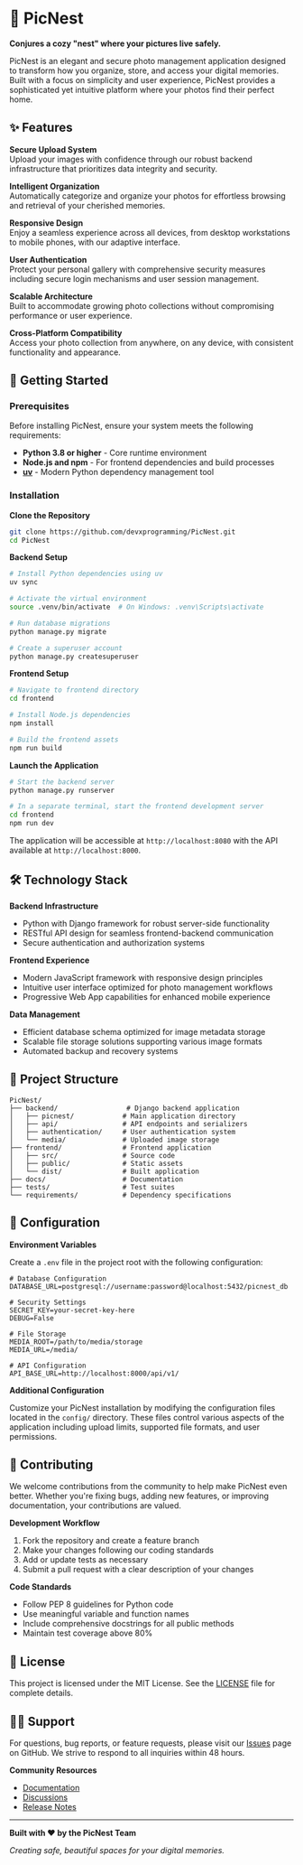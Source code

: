 # 🏡 PicNest

**Conjures a cozy "nest" where your pictures live safely.**

PicNest is an elegant and secure photo management application designed to transform how you organize, store, and access your digital memories. Built with a focus on simplicity and user experience, PicNest provides a sophisticated yet intuitive platform where your photos find their perfect home.

## ✨ Features

**Secure Upload System**  
Upload your images with confidence through our robust backend infrastructure that prioritizes data integrity and security.

**Intelligent Organization**  
Automatically categorize and organize your photos for effortless browsing and retrieval of your cherished memories.

**Responsive Design**  
Enjoy a seamless experience across all devices, from desktop workstations to mobile phones, with our adaptive interface.

**User Authentication**  
Protect your personal gallery with comprehensive security measures including secure login mechanisms and user session management.

**Scalable Architecture**  
Built to accommodate growing photo collections without compromising performance or user experience.

**Cross-Platform Compatibility**  
Access your photo collection from anywhere, on any device, with consistent functionality and appearance.

## 🚀 Getting Started

### Prerequisites

Before installing PicNest, ensure your system meets the following requirements:

- **Python 3.8 or higher** - Core runtime environment
- **Node.js and npm** - For frontend dependencies and build processes
- **[uv](https://github.com/astral-sh/uv)** - Modern Python dependency management tool

### Installation

**Clone the Repository**
```bash
git clone https://github.com/devxprogramming/PicNest.git
cd PicNest
```

**Backend Setup**
```bash
# Install Python dependencies using uv
uv sync

# Activate the virtual environment
source .venv/bin/activate  # On Windows: .venv\Scripts\activate

# Run database migrations
python manage.py migrate

# Create a superuser account
python manage.py createsuperuser
```

**Frontend Setup**
```bash
# Navigate to frontend directory
cd frontend

# Install Node.js dependencies
npm install

# Build the frontend assets
npm run build
```

**Launch the Application**
```bash
# Start the backend server
python manage.py runserver

# In a separate terminal, start the frontend development server
cd frontend
npm run dev
```

The application will be accessible at `http://localhost:8080` with the API available at `http://localhost:8000`.

## 🛠️ Technology Stack

**Backend Infrastructure**
- Python with Django framework for robust server-side functionality
- RESTful API design for seamless frontend-backend communication
- Secure authentication and authorization systems

**Frontend Experience**
- Modern JavaScript framework with responsive design principles
- Intuitive user interface optimized for photo management workflows
- Progressive Web App capabilities for enhanced mobile experience

**Data Management**
- Efficient database schema optimized for image metadata storage
- Scalable file storage solutions supporting various image formats
- Automated backup and recovery systems

## 📁 Project Structure

```
PicNest/
├── backend/                 # Django backend application
│   ├── picnest/            # Main application directory
│   ├── api/                # API endpoints and serializers
│   ├── authentication/     # User authentication system
│   └── media/              # Uploaded image storage
├── frontend/               # Frontend application
│   ├── src/                # Source code
│   ├── public/             # Static assets
│   └── dist/               # Built application
├── docs/                   # Documentation
├── tests/                  # Test suites
└── requirements/           # Dependency specifications
```

## 🔧 Configuration

**Environment Variables**

Create a `.env` file in the project root with the following configuration:

```env
# Database Configuration
DATABASE_URL=postgresql://username:password@localhost:5432/picnest_db

# Security Settings
SECRET_KEY=your-secret-key-here
DEBUG=False

# File Storage
MEDIA_ROOT=/path/to/media/storage
MEDIA_URL=/media/

# API Configuration
API_BASE_URL=http://localhost:8000/api/v1/
```

**Additional Configuration**

Customize your PicNest installation by modifying the configuration files located in the `config/` directory. These files control various aspects of the application including upload limits, supported file formats, and user permissions.

## 🤝 Contributing

We welcome contributions from the community to help make PicNest even better. Whether you're fixing bugs, adding new features, or improving documentation, your contributions are valued.

**Development Workflow**

1. Fork the repository and create a feature branch
2. Make your changes following our coding standards
3. Add or update tests as necessary
4. Submit a pull request with a clear description of your changes

**Code Standards**

- Follow PEP 8 guidelines for Python code
- Use meaningful variable and function names
- Include comprehensive docstrings for all public methods
- Maintain test coverage above 80%

## 📄 License

This project is licensed under the MIT License. See the [LICENSE](LICENSE) file for complete details.

## 🙋‍♂️ Support

For questions, bug reports, or feature requests, please visit our [Issues](https://github.com/devxprogramming/PicNest/issues) page on GitHub. We strive to respond to all inquiries within 48 hours.

**Community Resources**
- [Documentation](https://github.com/devxprogramming/PicNest/wiki)
- [Discussions](https://github.com/devxprogramming/PicNest/discussions)
- [Release Notes](https://github.com/devxprogramming/PicNest/releases)

---

**Built with ❤️ by the PicNest Team**

*Creating safe, beautiful spaces for your digital memories.*